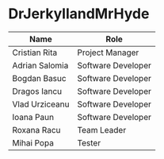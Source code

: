 # DrJerkyllandMrHyde

| Name | Role |
| --- | --- |
| Cristian Rita | Project Manager |
| Adrian Salomia | Software Developer |
| Bogdan Basuc | Software Developer |
| Dragos Iancu | Software Developer |
| Vlad Urziceanu | Software Developer |
| Ioana Paun | Software Developer |
| Roxana Racu | Team Leader |
| Mihai Popa | Tester |

